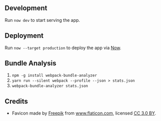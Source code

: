 ## Development

Run `now dev` to start serving the app.

## Deployment

Run `now --target production` to deploy the app via [Now](https://now.sh).

## Bundle Analysis

1. `npm -g install webpack-bundle-analyzer`
2. `yarn run --silent webpack --profile --json > stats.json`
3. `webpack-bundle-analyzer stats.json`

## Credits

* Favicon made by <a href="https://www.freepik.com/" title="Freepik">Freepik</a> from <a href="https://www.flaticon.com/" title="Flaticon">www.flaticon.com</a>, licensed <a href="http://creativecommons.org/licenses/by/3.0/" title="Creative Commons BY 3.0" target="_blank">CC 3.0 BY</a>.
